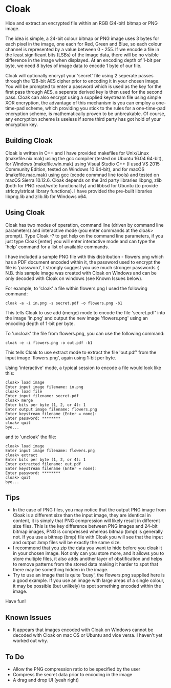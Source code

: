 # Cloak
Hide and extract an encrypted file within an RGB (24-bit) bitmap or PNG image. 

The idea is simple, a 24-bit colour bitmap or PNG image uses 3 bytes for each pixel in the image, one each for Red, Green and Blue, so each colour channel is represented by a value between 0 - 255. If we encode a file in the least significant bits (LSBs) of the image data, there will be no visible difference in the image when displayed. At an encoding depth of 1-bit per byte, we need 8 bytes of image data to encode 1 byte of our file.

Cloak will optionally encrypt your 'secret' file using 2 seperate passes through the 128-bit AES cipher prior to encoding it in your chosen image. You will be prompted to enter a password which is used as the key for the first pass through AES, a seperate derived key is then used for the second pass. Cloak can also encrypt using a supplied keystream file using simple XOR encryption, the advantage of this mechanism is you can employ a one-time-pad scheme, which providing you stick to the rules for a one-time-pad encryption scheme, is mathematically proven to be unbreakable. Of course, any encryption scheme is useless if some third party has got hold of your encryption key.

Building Cloak
--------------
Cloak is written in C++ and I have provided makefiles for Unix/Linux (makefile.nix.mak) using the gcc compiler (tested on Ubuntu 16.04 64-bit), for Windows (makefile.win.mak) using Visual Studio C++ (I used VS 2015 Community Edition, tested on Windows 10 64-bit), and for macOS (makefile.mac.mak) using gcc (xcode commnad line tools) and tested on macOS Sierra 10.12.6. Cloak depends on the 3rd party libraries libpng, zlib (both for PNG read/write functionality) and libbsd for Ubuntu (to provide strlcpy/strlcat library functions). I have provided the pre-built libraries libpng.lib and zlib.lib for Windows x64.

Using Cloak
-----------
Cloak has two modes of operation, command line (driven by command line parameters) and interactive mode (you enter commands at the cloak> prompt). Type Cloak -? to get help on the command line parameters, if you just type Cloak [enter] you will enter interactive mode and can type the 'help' command for a list of available commands.

I have included a sample PNG file with this distribution - flowers.png which has a PDF document encoded within it, the password used to encrypt the file is 'password', I strongly suggest you use much stronger passwords :) N.B. this sample image was created with Cloak on Windows and can be only decoded with Cloak on windows (see Known Issues below).

For example, to 'cloak' a file within flowers.png I used the following command:

    cloak -a -i in.png -s secret.pdf -o flowers.png -b1
    
This tells Cloak to use add (merge) mode to encode the file 'secret.pdf' into the image 'in.png' and output the new image 'flowers.png' using an encoding depth of 1-bit per byte.

To 'uncloak' the file from flowers.png, you can use the following command:

    cloak -e -i flowers.png -o out.pdf -b1
    
This tells Cloak to use extract mode to extract the file 'out.pdf' from the input image 'flowers.png', again using 1-bit per byte.

Using 'interactive' mode, a typical session to encode a file would look like this:

    cloak> load image
    Enter input image filename: in.png
    cloak> load file
    Enter input filename: secret.pdf
    cloak> merge
    Enter bits per byte (1, 2, or 4): 1
    Enter output image filename: flowers.png
    Enter keystream filename (Enter = none): 
    Enter password: ********
    cloak> quit
    bye...

and to 'uncloak' the file:

    cloak> load image 
    Enter input image filename: flowers.png
    cloak> extract
    Enter bits per byte (1, 2, or 4): 1
    Enter extracted filename: out.pdf
    Enter keystream filename (Enter = none): 
    Enter password: ********
    cloak> quit
    bye...

Tips
----
* In the case of PNG files, you may notice that the output PNG image from Cloak is a different size than the input image, they are identical in content, it is simply that PNG compression will likely result in different size files. This is the key difference between PNG images and 24-bit bitmap images, PNG is compressed whereas bitmap (bmp) is generally not. If you use a bitmap (bmp) file with Cloak you will see that the input and output .bmp files will be exactly the same size.
* I recommend that you zip the data you want to hide before you cloak it in your chosen image. Not only can you store more, and it allows you to store multiple files, it also adds another layer of obstification and helps to remove patterns from the stored data making it harder to spot that there may be something hidden in the image.
* Try to use an image that is quite 'busy', the flowers.png supplied here is a good example. If you use an image with large areas of a single colour, it may be possible (but unlikely) to spot something encoded within the image.

Have fun!

Known Issues
------------
* It appears that images encoded with Cloak on Windows cannot be decoded with Cloak on mac OS or Ubuntu and vice versa. I haven't yet worked out why.

To Do
-----
* Allow the PNG compression ratio to be specified by the user
* Compress the secret data prior to encoding in the image
* A drag and drop UI (yeah right)
